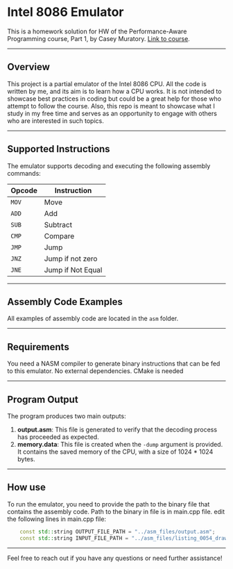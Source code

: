 # Intel 8086 Emulator

This is a homework solution for HW of the Performance-Aware Programming course, Part 1, by Casey Muratory. [Link to course](https://www.computerenhance.com/p/table-of-contents).

---
## Overview
This project is a partial emulator of the Intel 8086 CPU. All the code is written by me, and its aim is to learn how a CPU works.
It is not intended to showcase best practices in coding but could be a great help for those who attempt to follow the course. 
Also, this repo is meant to showcase what I study in my free time and serves as an opportunity to engage with others who are interested in such topics.

---
## Supported Instructions

The emulator supports decoding and executing the following assembly commands:

| Opcode | Instruction       |
|--------|-------------------|
| `MOV`  | Move              |
| `ADD`  | Add               |
| `SUB`  | Subtract          |
| `CMP`  | Compare           |
| `JMP`  | Jump              |
| `JNZ`  | Jump if not zero  |
| `JNE`  | Jump if Not Equal |

---
## Assembly Code Examples
All examples of assembly code are located in the `asm` folder.

---
## Requirements
You need a NASM compiler to generate binary instructions that can be fed to this emulator.
No external dependencies.
CMake is needed

---
## Program Output
The program produces two main outputs:

1. **output.asm**: This file is generated to verify that the decoding process has proceeded as expected.
2. **memory.data**: This file is created when the `-dump` argument is provided. It contains the saved memory of the CPU, with a size of 1024 * 1024 bytes.
---

## How use
To run the emulator, you need to provide the path to the binary file that contains the assembly code.
Path to the binary in file is in main.cpp file.
edit the following lines in main.cpp file:
```cpp
    const std::string OUTPUT_FILE_PATH = "../asm_files/output.asm";
    const std::string INPUT_FILE_PATH = "../asm_files/listing_0054_draw_rectangle";
```
---
Feel free to reach out if you have any questions or need further assistance!